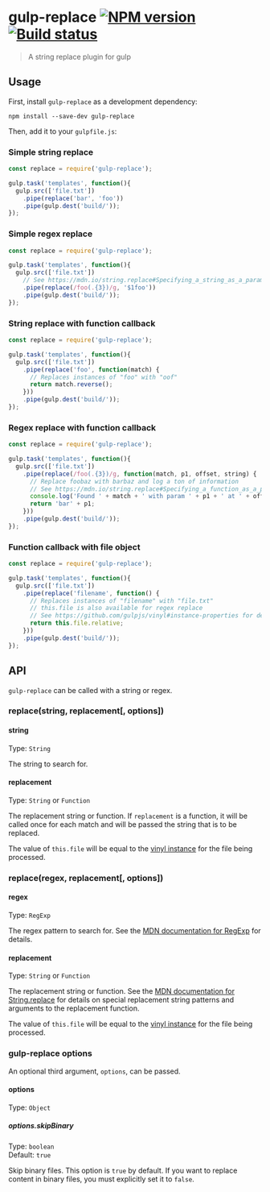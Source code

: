 # gulp-replace [![NPM version][npm-image]][npm-url] [![Build status][travis-image]][travis-url]
> A string replace plugin for gulp

## Usage

First, install `gulp-replace` as a development dependency:

```shell
npm install --save-dev gulp-replace
```

Then, add it to your `gulpfile.js`:

### Simple string replace
```javascript
const replace = require('gulp-replace');

gulp.task('templates', function(){
  gulp.src(['file.txt'])
    .pipe(replace('bar', 'foo'))
    .pipe(gulp.dest('build/'));
});
```

### Simple regex replace
```javascript
const replace = require('gulp-replace');

gulp.task('templates', function(){
  gulp.src(['file.txt'])
    // See https://mdn.io/string.replace#Specifying_a_string_as_a_parameter
    .pipe(replace(/foo(.{3})/g, '$1foo'))
    .pipe(gulp.dest('build/'));
});
```

### String replace with function callback
```javascript
const replace = require('gulp-replace');

gulp.task('templates', function(){
  gulp.src(['file.txt'])
    .pipe(replace('foo', function(match) {
      // Replaces instances of "foo" with "oof"
      return match.reverse();
    }))
    .pipe(gulp.dest('build/'));
});
```

### Regex replace with function callback
```javascript
const replace = require('gulp-replace');

gulp.task('templates', function(){
  gulp.src(['file.txt'])
    .pipe(replace(/foo(.{3})/g, function(match, p1, offset, string) {
      // Replace foobaz with barbaz and log a ton of information
      // See https://mdn.io/string.replace#Specifying_a_function_as_a_parameter
      console.log('Found ' + match + ' with param ' + p1 + ' at ' + offset + ' inside of ' + string);
      return 'bar' + p1;
    }))
    .pipe(gulp.dest('build/'));
});
```

### Function callback with file object
```javascript
const replace = require('gulp-replace');

gulp.task('templates', function(){
  gulp.src(['file.txt'])
    .pipe(replace('filename', function() {
      // Replaces instances of "filename" with "file.txt"
      // this.file is also available for regex replace
      // See https://github.com/gulpjs/vinyl#instance-properties for details on available properties
      return this.file.relative;
    }))
    .pipe(gulp.dest('build/'));
});
```


## API

`gulp-replace` can be called with a string or regex.

### replace(string, replacement[, options])

#### string
Type: `String`

The string to search for.

#### replacement
Type: `String` or `Function`

The replacement string or function. If `replacement` is a function, it will be called once for each match and will be passed the string that is to be replaced.

The value of `this.file` will be equal to the [vinyl instance](https://github.com/gulpjs/vinyl#instance-properties) for the file being processed.

### replace(regex, replacement[, options])

#### regex
Type: `RegExp`

The regex pattern to search for. See the [MDN documentation for RegExp] for details.

#### replacement
Type: `String` or `Function`

The replacement string or function. See the [MDN documentation for String.replace] for details on special replacement string patterns and arguments to the replacement function.

The value of `this.file` will be equal to the [vinyl instance](https://github.com/gulpjs/vinyl#instance-properties) for the file being processed.

### gulp-replace options

An optional third argument, `options`, can be passed.

#### options
Type: `Object`

##### options.skipBinary
Type: `boolean`  
Default: `true`

Skip binary files. This option is `true` by default. If you want to replace content in binary files, you must explicitly set it to `false`.


[MDN documentation for RegExp]: https://developer.mozilla.org/en-US/docs/Web/JavaScript/Reference/Global_Objects/RegExp
[MDN documentation for String.replace]: https://developer.mozilla.org/en-US/docs/Web/JavaScript/Reference/Global_Objects/String/replace#Specifying_a_string_as_a_parameter

[travis-url]: https://travis-ci.org/lazd/gulp-replace
[travis-image]: https://secure.travis-ci.org/lazd/gulp-replace.svg?branch=master
[npm-url]: https://npmjs.org/package/gulp-replace
[npm-image]: https://badge.fury.io/js/gulp-replace.svg
